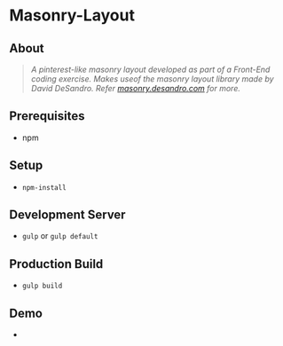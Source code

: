 # Masonry-Layout

## About
> _A pinterest-like masonry layout developed as part of a Front-End coding exercise.
Makes useof the masonry layout library made by David DeSandro. Refer [masonry.desandro.com](https://masonry.desandro.com/) for more._


## Prerequisites
- npm

## Setup
  
- `npm-install`
  
## Development Server

- `gulp` or `gulp default`
  
## Production Build

- `gulp build`

## Demo

- 
 

